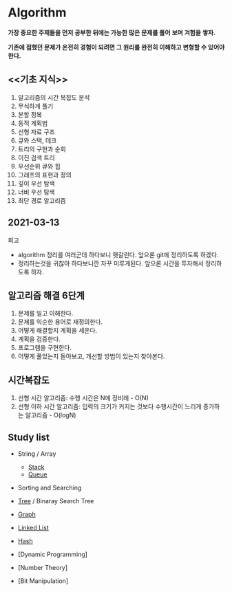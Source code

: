 # Algorithm

**가장 중요한 주제들을 먼저 공부한 뒤에는 가능한 많은 문제를 풀어 보며 겨험을 쌓자.**

**기존에 접했던 문제가 온전히 경험이 되려면 그 원리를 완전히 이해하고 변형할 수 있어야 한다.**

## <<기초 지식>>
1. 알고리즘의 시간 복잡도 분석
2. 무식하게 풀기
3. 분할 정복
4. 동적 계획법
5. 선형 자료 구조
6. 큐와 스택, 데크
7. 트리의 구현과 순회
8. 이진 검색 트리
9. 우선순위 큐와 힙
10. 그래프의 표현과 정의
11. 깊이 우선 탐색
12. 너비 우선 탐색
13. 최단 경로 알고리즘


## **2021-03-13**
회고
- algorithm 정리를 여러군데 하다보니 헷갈린다. 앞으론 git에 정리하도록 하겠다.
- 정리하는것을 귀찮아 하다보니깐 자꾸 미루게된다. 앞으론 시간을 투자해서 정리하도록 하자.

## 알고리즘 해결 6단계
1. 문제를 일고 이해한다.
2. 문제를 익순한 용어로 재정의한다.
3. 어떻게 해결할지 계획을 세운다.
4. 계획을 검증한다.
5. 프로그램을 구현한다.
6. 어떻게 풀었는지 돌아보고, 개선할 방법이 있는지 찾아본다.

## 시간복잡도
1. 선형 시간 알고리즘: 수행 시간은 N에 정비례 - O(N)
2. 선형 이하 시간 알고리즘: 입력의 크기가 커지는 것보다 수행시간이 느리게 증가하는 알고리즘 - O(logN)



## **Study list**
  * String / Array
    - [Stack](https://github.com/YeoKyuLi/Data-Structure/blob/master/String%20Array/stack.md)  
    - [Queue](https://github.com/YeoKyuLi/Data-Structure/blob/master/String%20Array/queue.md)
    
  * Sorting and Searching

  * [Tree](https://github.com/YeoKyuLi/Data-Structure/blob/master/Tree/tree.md) / Binaray Search Tree

  * [Graph](https://github.com/YeoKyuLi/Data-Structure/blob/master/Graph/graph.md)

  * [Linked List](https://github.com/YeoKyuLi/Data-Structure/blob/master/Linked_List/linked_list.md)

  * [Hash](https://github.com/YeoKyuLi/Data-Structure/blob/master/Hash/hash.md)

  * [Dynamic Programming]

  * [Number Theory]

  * [Bit Manipulation]
